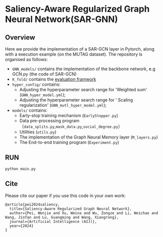 # Saliency-Aware Regularized Graph Neural Network(SAR-GNN)
## Overview

Here we provide the implementation of a SAR-GCN layer in Pytorch, along with a execution example (on the MUTAG dataset). The repository is organised as follows:

+ ```GNN_models/``` contains the implementation of the backbone network, e.g GCN.py (the code of SAR-GCN)
+ ```K_fold/``` contains the [evaluation framwork](https://arxiv.org/abs/1912.09893)
+ ```hyper_config/``` contains:
  - Adjusting the hyperparameter search range for 'Weighted sum' (```GNN_hyper_model.yml```);
  - Adjusting the hyperparameter search range for ' Scaling regularization' (```GNN_mutl_hyper_model.yml```);
+ ```models/``` contains:
  - Early-stop training mechanism (```EarlyStopper.py```)
  - Data pre-processing program （```data_splits.py```,```mask_data.py```,```social_degree.py```）
  - Utilities (```utils.py```)
  - The implementation of the Graph Neural Memory layer (```M_layers.py```)
  - The End-to-end training program (```Experiment.py```)
  


## RUN
```
python main.py
```

## Cite
Please cite our paper if you use this code in your own work:
```
@article{pei2024saliency,
  title={Saliency-Aware Regularized Graph Neural Network},
  author={Pei, Wenjie and Xu, Weina and Wu, Zongze and Li, Weichao and Wang, Jinfan and Lu, Guangming and Wang, Xiangrong},
  journal={Artificial Intelligence (AIJ)},
  year={2024}
}
```

